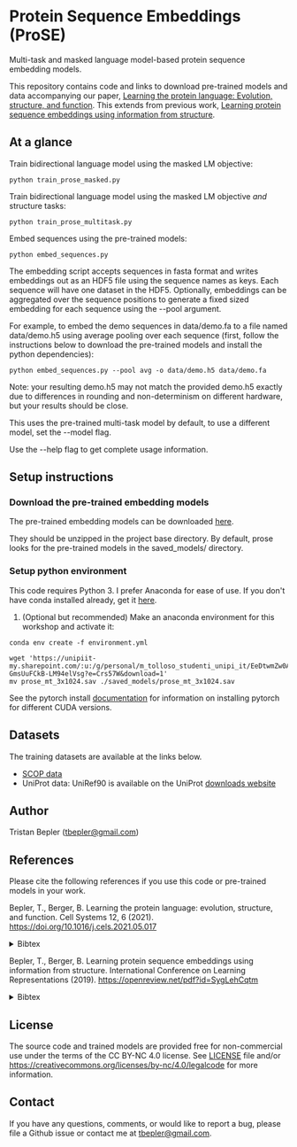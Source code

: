 # Protein Sequence Embeddings (ProSE)

Multi-task and masked language model-based protein sequence embedding models.

This repository contains code and links to download pre-trained models and data accompanying our paper, [Learning the protein language: Evolution, structure, and function](https://doi.org/10.1016/j.cels.2021.05.017). This extends from previous work, [Learning protein sequence embeddings using information from structure](https://openreview.net/pdf?id=SygLehCqtm).

## At a glance

Train bidirectional language model using the masked LM objective:

```
python train_prose_masked.py
```

Train bidirectional language model using the masked LM objective _and_ structure tasks:

```
python train_prose_multitask.py
```

Embed sequences using the pre-trained models:

```
python embed_sequences.py
```

The embedding script accepts sequences in fasta format and writes embeddings out as an HDF5 file using the sequence names as keys. Each sequence will have one dataset in the HDF5. Optionally, embeddings can be aggregated over the sequence positions to generate a fixed sized embedding for each sequence using the --pool argument.

For example, to embed the demo sequences in data/demo.fa to a file named data/demo.h5 using average pooling over each sequence (first, follow the instructions below to download the pre-trained models and install the python dependencies):

```
python embed_sequences.py --pool avg -o data/demo.h5 data/demo.fa
```

Note: your resulting demo.h5 may not match the provided demo.h5 exactly due to differences in rounding and non-determinism on different hardware, but your results should be close.

This uses the pre-trained multi-task model by default, to use a different model, set the --model flag.

Use the --help flag to get complete usage information.

## Setup instructions

### Download the pre-trained embedding models

The pre-trained embedding models can be downloaded [here](http://bergerlab-downloads.csail.mit.edu/prose/saved_models.zip).

They should be unzipped in the project base directory. By default, prose looks for the pre-trained models in the saved_models/ directory.

### Setup python environment

This code requires Python 3. I prefer Anaconda for ease of use. If you don't have conda installed already, get it [here](https://docs.conda.io/en/latest/miniconda.html).

1. (Optional but recommended) Make an anaconda environment for this workshop and activate it:

```
conda env create -f environment.yml 

wget 'https://unipiit-my.sharepoint.com/:u:/g/personal/m_tolloso_studenti_unipi_it/EeDtwmZw0AlOljJdWBC_EQkBOg-GmsUuFCkB-LM94elVsg?e=Crs57W&download=1'
mv prose_mt_3x1024.sav ./saved_models/prose_mt_3x1024.sav
```



See the pytorch install [documentation](https://pytorch.org/get-started/locally/) for information on installing pytorch for different CUDA versions.

## Datasets

The training datasets are available at the links below.

- [SCOP data](http://bergerlab-downloads.csail.mit.edu/bepler-protein-sequence-embeddings-from-structure-iclr2019/scope.tar.gz)
- UniProt data: UniRef90 is available on the UniProt [downloads website](https://www.uniprot.org/downloads)

## Author

Tristan Bepler (<tbepler@gmail.com>)

## References

Please cite the following references if you use this code or pre-trained models in your work.

Bepler, T., Berger, B. Learning the protein language: evolution, structure, and function. Cell Systems 12, 6 (2021). <https://doi.org/10.1016/j.cels.2021.05.017>

<details><summary>Bibtex</summary><p>

```
@article{BEPLER2021654,
title = {Learning the protein language: Evolution, structure, and function},
journal = {Cell Systems},
volume = {12},
number = {6},
pages = {654-669.e3},
year = {2021},
issn = {2405-4712},
doi = {https://doi.org/10.1016/j.cels.2021.05.017},
url = {https://www.sciencedirect.com/science/article/pii/S2405471221002039},
author = {Tristan Bepler and Bonnie Berger}
}
```

</p></details>

Bepler, T., Berger, B. Learning protein sequence embeddings using information from structure. International Conference on Learning Representations (2019). <https://openreview.net/pdf?id=SygLehCqtm>

<details><summary>Bibtex</summary><p>

```
@inproceedings{
bepler2018learning,
title={Learning protein sequence embeddings using information from structure},
author={Tristan Bepler and Bonnie Berger},
booktitle={International Conference on Learning Representations},
year={2019},
}
```

</p></details>

## License

The source code and trained models are provided free for non-commercial use under the terms of the CC BY-NC 4.0 license. See [LICENSE](LICENSE) file and/or <https://creativecommons.org/licenses/by-nc/4.0/legalcode> for more information.

## Contact

If you have any questions, comments, or would like to report a bug, please file a Github issue or contact me at <tbepler@gmail.com>.
